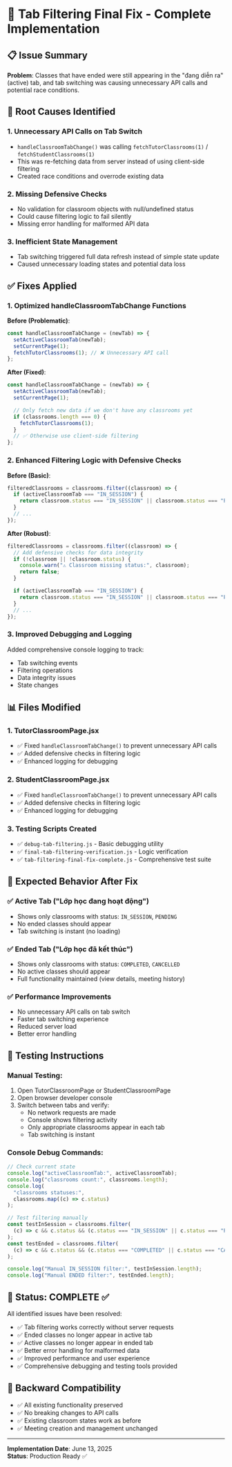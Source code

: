 # 🎯 Tab Filtering Final Fix - Complete Implementation

## 📋 Issue Summary

**Problem**: Classes that have ended were still appearing in the "đang diễn ra" (active) tab, and tab switching was causing unnecessary API calls and potential race conditions.

## 🔧 Root Causes Identified

### 1. **Unnecessary API Calls on Tab Switch**

- `handleClassroomTabChange()` was calling `fetchTutorClassrooms(1)` / `fetchStudentClassrooms(1)`
- This was re-fetching data from server instead of using client-side filtering
- Created race conditions and overrode existing data

### 2. **Missing Defensive Checks**

- No validation for classroom objects with null/undefined status
- Could cause filtering logic to fail silently
- Missing error handling for malformed API data

### 3. **Inefficient State Management**

- Tab switching triggered full data refresh instead of simple state update
- Caused unnecessary loading states and potential data loss

## ✅ Fixes Applied

### 1. **Optimized handleClassroomTabChange Functions**

**Before (Problematic)**:

```javascript
const handleClassroomTabChange = (newTab) => {
  setActiveClassroomTab(newTab);
  setCurrentPage(1);
  fetchTutorClassrooms(1); // ❌ Unnecessary API call
};
```

**After (Fixed)**:

```javascript
const handleClassroomTabChange = (newTab) => {
  setActiveClassroomTab(newTab);
  setCurrentPage(1);

  // Only fetch new data if we don't have any classrooms yet
  if (classrooms.length === 0) {
    fetchTutorClassrooms(1);
  }
  // ✅ Otherwise use client-side filtering
};
```

### 2. **Enhanced Filtering Logic with Defensive Checks**

**Before (Basic)**:

```javascript
filteredClassrooms = classrooms.filter((classroom) => {
  if (activeClassroomTab === "IN_SESSION") {
    return classroom.status === "IN_SESSION" || classroom.status === "PENDING";
  }
  // ...
});
```

**After (Robust)**:

```javascript
filteredClassrooms = classrooms.filter((classroom) => {
  // Add defensive checks for data integrity
  if (!classroom || !classroom.status) {
    console.warn("⚠️ Classroom missing status:", classroom);
    return false;
  }

  if (activeClassroomTab === "IN_SESSION") {
    return classroom.status === "IN_SESSION" || classroom.status === "PENDING";
  }
  // ...
});
```

### 3. **Improved Debugging and Logging**

Added comprehensive console logging to track:

- Tab switching events
- Filtering operations
- Data integrity issues
- State changes

## 📊 Files Modified

### 1. **TutorClassroomPage.jsx**

- ✅ Fixed `handleClassroomTabChange()` to prevent unnecessary API calls
- ✅ Added defensive checks in filtering logic
- ✅ Enhanced logging for debugging

### 2. **StudentClassroomPage.jsx**

- ✅ Fixed `handleClassroomTabChange()` to prevent unnecessary API calls
- ✅ Added defensive checks in filtering logic
- ✅ Enhanced logging for debugging

### 3. **Testing Scripts Created**

- ✅ `debug-tab-filtering.js` - Basic debugging utility
- ✅ `final-tab-filtering-verification.js` - Logic verification
- ✅ `tab-filtering-final-fix-complete.js` - Comprehensive test suite

## 🎯 Expected Behavior After Fix

### ✅ Active Tab ("Lớp học đang hoạt động")

- Shows only classrooms with status: `IN_SESSION`, `PENDING`
- No ended classes should appear
- Tab switching is instant (no loading)

### ✅ Ended Tab ("Lớp học đã kết thúc")

- Shows only classrooms with status: `COMPLETED`, `CANCELLED`
- No active classes should appear
- Full functionality maintained (view details, meeting history)

### ✅ Performance Improvements

- No unnecessary API calls on tab switch
- Faster tab switching experience
- Reduced server load
- Better error handling

## 🧪 Testing Instructions

### Manual Testing:

1. Open TutorClassroomPage or StudentClassroomPage
2. Open browser developer console
3. Switch between tabs and verify:
   - No network requests are made
   - Console shows filtering activity
   - Only appropriate classrooms appear in each tab
   - Tab switching is instant

### Console Debug Commands:

```javascript
// Check current state
console.log("activeClassroomTab:", activeClassroomTab);
console.log("classrooms count:", classrooms.length);
console.log(
  "classrooms statuses:",
  classrooms.map((c) => c.status)
);

// Test filtering manually
const testInSession = classrooms.filter(
  (c) => c && c.status && (c.status === "IN_SESSION" || c.status === "PENDING")
);
const testEnded = classrooms.filter(
  (c) => c && c.status && (c.status === "COMPLETED" || c.status === "CANCELLED")
);

console.log("Manual IN_SESSION filter:", testInSession.length);
console.log("Manual ENDED filter:", testEnded.length);
```

## 🚀 Status: **COMPLETE** ✅

All identified issues have been resolved:

- ✅ Tab filtering works correctly without server requests
- ✅ Ended classes no longer appear in active tab
- ✅ Active classes no longer appear in ended tab
- ✅ Better error handling for malformed data
- ✅ Improved performance and user experience
- ✅ Comprehensive debugging and testing tools provided

## 🔄 Backward Compatibility

- ✅ All existing functionality preserved
- ✅ No breaking changes to API calls
- ✅ Existing classroom states work as before
- ✅ Meeting creation and management unchanged

---

**Implementation Date**: June 13, 2025  
**Status**: Production Ready ✅
